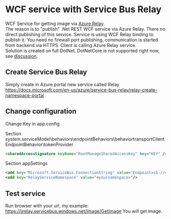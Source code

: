 # WCF service with Service Bus Relay
WCF Service for getting image via <a href="https://docs.microsoft.com/en-us/azure/service-bus-relay/relay-what-is-it">Azure Relay</a>.<br/>
The reason is to "publish" .Net REST WCF service via Azure Relay. 
There no direct publishing of this service. Service is using WCF Relay binding to publish it. You need no firewall port publishing, communication is started from backend via HTTPS.
Client is calling Azure Relay service.<br/>
Solution is created on full DotNet. DotNetCore is not supported right now, see <a href="https://github.com/dotnet/wcf/issues/1200#issuecomment-233081695">discussion</a>.

## Create Service Bus Relay
Simply create in Azure portal new service called Relay
https://docs.microsoft.com/en-us/azure/service-bus-relay/relay-create-namespace-portal

## Change configuration
Change Key in app.config

Section system.serviceModel\behaviors\endpointBehaviors\behaviortransportClientEndpointBehavior\tokenProvider
```xml
<sharedAccessSignature keyName="RootManageSharedAccessKey" key="KEY" />
```
Section appSettings
```xml
<add key="Microsoft.ServiceBus.ConnectionString" value="Endpoint=sb://<yournamespace>.servicebus.windows.net/;SharedAccessKeyName=RootManageSharedAccessKey;SharedAccessKey=KEY" />
<add key="RelayServiceNamespace" value="<yournamespace>"/>
```

## Test service
Run browser with your url, my example: https://jjrelay.servicebus.windows.net/Image/GetImage
You will get image.